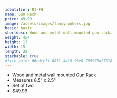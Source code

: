 ```yaml
---
identifier: RI-FH
name: Gun Rack
price: 49.99
image: /assets/images/fancyhookers.jpg
basic: basic
shortdesc: Wood and metal wall mounted gun rack.
weight: 454
height: 13
width: 15
length: 28
stackable: true
#file_guid: 66edfe7f-0851-4418-93e8-785975df7318
---
```



- Wood and metal wall mounted Gun Rack
- Measures 8.5" x 2.5"
- Set of two
- $49.99
